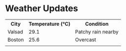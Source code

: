 # Weather Updates

<!-- WEATHER-UPDATE-START -->
<table><tr><th>City</th><th>Temperature (°C)</th><th>Condition</th></tr><tr><td>Valsad</td><td>29.1</td><td>Patchy rain nearby</td></tr><tr><td>Boston</td><td>25.6</td><td>Overcast</td></tr><tr><td></td><td></td><td></td></tr></table>
<!-- WEATHER-UPDATE-END -->
